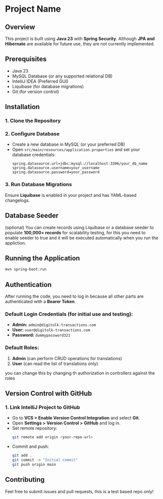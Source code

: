 # Project Name

## Overview
This project is built using **Java 23** with **Spring Security**. Although **JPA and Hibernate** are available for future use, they are not currently implemented.

## Prerequisites
- Java 23
- MySQL Database (or any supported relational DB)
- IntelliJ IDEA (Preferred GUI)
- Liquibase (for database migrations)
- Git (for version control)

## Installation
### 1. Clone the Repository

### 2. Configure Database
- Create a new database in MySQL (or your preferred DB)
- Open `src/main/resources/application.properties` and set your database credentials:
  ```properties
  spring.datasource.url=jdbc:mysql://localhost:3306/your_db_name
  spring.datasource.username=your_username
  spring.datasource.password=your_password
  ```

### 3. Run Database Migrations
Ensure **Liquibase** is enabled in your project and has YAML-based changelogs.

## Database Seeder
(optional) You can create records using Liquibase or a database seeder to populate **100,000+ records** for scalability testing, 
for this you need to enable seeder to true and it will be executed automatically when you run the appliction.


## Running the Application
```sh
mvn spring-boot:run
```

## Authentication
After running the code, you need to log in because all other parts are authenticated with a **Bearer Token**.

### Default Login Credentials (for initial use and testing):
- **Admin:** `admin@digitolk-transactions.com`
- **User:** `user@digitolk-transactions.com`
- **Password:** `dummypassword321`

### Default Roles:
1. **Admin** (can perform CRUD operations for translations)
2. **User** (can read the list of translations only)

you can change this by changing th authorization in controllers against the roles


## Version Control with GitHub
### 1. Link IntelliJ Project to GitHub
- Go to **VCS > Enable Version Control Integration** and select **Git**.
- Open **Settings > Version Control > GitHub** and log in.
- Set remote repository:
  ```sh
  git remote add origin <your-repo-url>
  ```
- Commit and push:
  ```sh
  git add .
  git commit -m "Initial commit"
  git push origin main
  ```
## Contributing
Feel free to submit issues and pull requests, this is a test based repo only!
